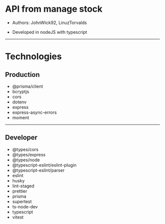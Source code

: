 # API from manage stock

- Authors: JohnWick92, LinuzTorvalds

* Developed in nodeJS with typescript

---

# Technologies

## Production

- @prisma/client
- bcryptjs
- cors
- dotenv
- express
- express-async-errors
- moment

---

## Developer

- @types/cors
- @types/express
- @types/node
- @typescript-eslint/eslint-plugin
- @typescript-eslint/parser
- eslint
- husky
- lint-staged
- prettier
- prisma
- supertest
- ts-node-dev
- typescript
- vitest
